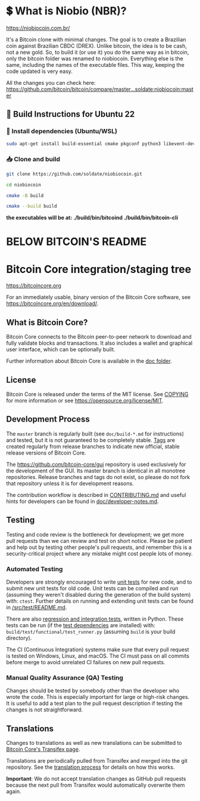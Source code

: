 💲 What is Niobio (NBR)?
=====================================

https://niobiocoin.com.br/

It's a Bitcoin clone with minimal changes.
The goal is to create a Brazilian coin against Brazilian CBDC (DREX).
Unlike bitcoin, the idea is to be cash, not a new gold.
So, to build it (or use it) you do the same way as in bitcoin, only the bitcoin folder was renamed to niobiocoin. 
Everything else is the same, including the names of the executable files.
This way, keeping the code updated is very easy.

All the changes you can check here:
https://github.com/bitcoin/bitcoin/compare/master...soldate:niobiocoin:master

## 🔧 Build Instructions for Ubuntu 22

### 🧱 Install dependencies (Ubuntu/WSL)

```bash
sudo apt-get install build-essential cmake pkgconf python3 libevent-dev libboost-dev libsqlite3-dev libzmq3-dev systemtap-sdt-dev
```

### 📥 Clone and build

```bash
git clone https://github.com/soldate/niobiocoin.git
```
```bash
cd niobiocoin
```
```bash
cmake -B build
```
```bash
cmake --build build
```

**the executables will be at: ./build/bin/bitcoind ./build/bin/bitcoin-cli**

BELOW BITCOIN'S README
=====================================

Bitcoin Core integration/staging tree
=====================================

https://bitcoincore.org

For an immediately usable, binary version of the Bitcoin Core software, see
https://bitcoincore.org/en/download/.

What is Bitcoin Core?
---------------------

Bitcoin Core connects to the Bitcoin peer-to-peer network to download and fully
validate blocks and transactions. It also includes a wallet and graphical user
interface, which can be optionally built.

Further information about Bitcoin Core is available in the [doc folder](/doc).

License
-------

Bitcoin Core is released under the terms of the MIT license. See [COPYING](COPYING) for more
information or see https://opensource.org/license/MIT.

Development Process
-------------------

The `master` branch is regularly built (see `doc/build-*.md` for instructions) and tested, but it is not guaranteed to be
completely stable. [Tags](https://github.com/bitcoin/bitcoin/tags) are created
regularly from release branches to indicate new official, stable release versions of Bitcoin Core.

The https://github.com/bitcoin-core/gui repository is used exclusively for the
development of the GUI. Its master branch is identical in all monotree
repositories. Release branches and tags do not exist, so please do not fork
that repository unless it is for development reasons.

The contribution workflow is described in [CONTRIBUTING.md](CONTRIBUTING.md)
and useful hints for developers can be found in [doc/developer-notes.md](doc/developer-notes.md).

Testing
-------

Testing and code review is the bottleneck for development; we get more pull
requests than we can review and test on short notice. Please be patient and help out by testing
other people's pull requests, and remember this is a security-critical project where any mistake might cost people
lots of money.

### Automated Testing

Developers are strongly encouraged to write [unit tests](src/test/README.md) for new code, and to
submit new unit tests for old code. Unit tests can be compiled and run
(assuming they weren't disabled during the generation of the build system) with: `ctest`. Further details on running
and extending unit tests can be found in [/src/test/README.md](/src/test/README.md).

There are also [regression and integration tests](/test), written
in Python.
These tests can be run (if the [test dependencies](/test) are installed) with: `build/test/functional/test_runner.py`
(assuming `build` is your build directory).

The CI (Continuous Integration) systems make sure that every pull request is tested on Windows, Linux, and macOS.
The CI must pass on all commits before merge to avoid unrelated CI failures on new pull requests.

### Manual Quality Assurance (QA) Testing

Changes should be tested by somebody other than the developer who wrote the
code. This is especially important for large or high-risk changes. It is useful
to add a test plan to the pull request description if testing the changes is
not straightforward.

Translations
------------

Changes to translations as well as new translations can be submitted to
[Bitcoin Core's Transifex page](https://explore.transifex.com/bitcoin/bitcoin/).

Translations are periodically pulled from Transifex and merged into the git repository. See the
[translation process](doc/translation_process.md) for details on how this works.

**Important**: We do not accept translation changes as GitHub pull requests because the next
pull from Transifex would automatically overwrite them again.
